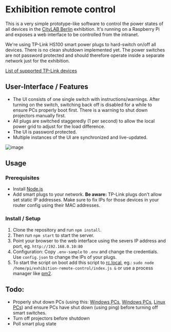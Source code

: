 # Exhibition remote control

This is a very simple prototype-like software to control the power states of all devices in the [CityLAB Berlin](http://citylab-berlin.org/) exhibition. It's running on a Raspberry Pi and exposes a web interface to be controlled from the intranet.

We're using TP-Link HS100 smart power plugs to hard-switch on/off all devices. There is no clean shutdown implemented yet. The power switches are not password protected and should therefore operate inside a separate network just for the exhibition.

[List of supported TP-Link devices](https://github.com/plasticrake/tplink-smarthome-api)

## User-Interface / Features

- The UI consists of one single switch with instructions/warnings. After turning on the switch, switching back off is disabled for a while to ensure PCs properly boot first. There is a warning to shut down projectors manually first.
- All plugs are switched staggeredly (1 per second) to allow the local power grid to adjust for the load difference.
- The UI is password protected.
- Multiple instances of the UI are synchronized and live-updated.

![image](https://user-images.githubusercontent.com/546852/89304466-bedaa180-d66d-11ea-8ebb-d10a3527b57e.png)

## Usage

### Prerequisites

- Install [Node.js](https://nodejs.org/en/)
- Add smart plugs to your network. **Be aware:** TP-Link plugs don't allow set static IP addresses. Make sure to fix IPs for those devices in your router config using their MAC addresses.

### Install / Setup

1. Clone the repository and run `npm install`.
2. Then run `npm start` to start the server.
3. Point your browser to the web interface using the severs IP address and port, eg. `http://192.168.0.10:80`
4. Configuration: Copy `.env-sample` to `.env` and change the credentials. Use `config.json` to change the IPs of your plugs.
5. To start the script on boot add this script to [rc.local](https://www.raspberrypi.org/documentation/linux/usage/rc-local.md), eg.: `sudo node /home/pi/exhibition-remote-control/index.js &` or use a process manager like [pm2](https://pm2.keymetrics.io/).

## Todo:

- Properly shut down PCs (using this: [Windows PCs](https://www.howtogeek.com/109655/how-to-remotely-shut-down-or-restart-windows-pcs/), [Windows PCs](https://lifehacker.com/shut-down-your-windows-pc-remotely-from-linux-5275652), [Linux PCs](https://www.cyberciti.biz/faq/remote-shutdown-linux-computer-from-the-cli/)) and ensure PCs have shut down (using ping) before turning off smart switches.
- Turn off projectors before shutdown
- Poll smart plug state
